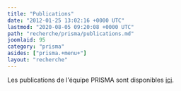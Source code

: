 ```yaml
---
title: "Publications"
date: "2012-01-25 13:02:16 +0000 UTC"
lastmod: "2020-08-05 09:20:08 +0000 UTC"
path: "recherche/prisma/publications.md"
joomlaid: 95
category: "prisma"
asides: ["prisma.+menu+"]
layout: "recherche"
---
```

Les publications de l'équipe PRISMA sont disponibles [ici](https://hal.archives-ouvertes.fr/search/index/?qa%!B(MISSING)collection_t%!D(MISSING)%!B(MISSING)%!D(MISSING)=subatech-prisma&sort=producedDate_tdate+desc&docType_s=ART+OR+OUV+OR+PATENT+OR+OTHER+OR+UNDEFINED+OR+REPORT+OR+LECTURE+OR+IMG+OR+VIDEO+OR+SON+OR+MAP+OR+SOFTWARE+OR+DOUV&submitType_s=notice+OR+file+OR+annex&rows=100 "Liste de publications de l'équipe PRISMA").
